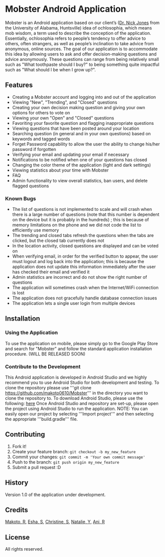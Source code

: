 # Mobster Android Application
Mobster is an Android application based on our client’s ([Dr. Nick Jones](https://sites.google.com/a/uah.edu/njones/) from the University of Alabama, Huntsville) idea of ochlosophia, which means mob wisdom, a term used to describe the conception of the application. Essentially, ochlosophia refers to people’s tendency to offer advice to others, often strangers, as well as people’s inclination to take advice from anonymous, online sources. The goal of our application is to accommodate this idea by allowing users to ask and offer decision-making questions and advice anonymously. These questions can range from being relatively small such as "What toothpaste should I buy?" to being something quite impactful such as "What should I be when I grow up?".

## Features
- Creating a Mobster account and logging into and out of the application
- Viewing "New", "Trending", and "Closed" questions
- Creating your own decision making question and giving your own options for others to vote on
- Viewing your own "Open" and "Closed" questions
- Favoriting your favorite question and flagging inappropriate questions
- Viewing questions that have been posted around your location
- Searching question (in general and in your own questions) based on keywords and tagged words
- Forget Password capability to allow the user the ability to change his/her password if forgotten
- Verifying your email and updating your email if necessary
- Notifications to be notified when one of your questions has closed
- Changing the color theme of the application (light and dark settings)
- Viewing statistics about your time with Mobster
- FAQ
- Admin functionality to view overall statistics, ban users, and delete flagged questions

### Known Bugs
- The list of questions  is not implemented to scale and will crash when there is a large number of questions (note that this number is dependent on the device but it is probably in the hundreds) ; this is because of memory limitations on the phone and we did not code the list to efficiently use memory
- The trending and closed tabs refresh the questions when the tabs are clicked, but the closed tab currently does not 
- In the location activity, closed questions are displayed and can be voted on
- When verifying email, in order for the verified button to appear, the user must logout and log back into the application; this is because the application does not update this information immediately after the user has checked their email and verified it
- Admin statistics are incorrect and do not show the right number of questions
- The application will sometimes crash when the Internet/WiFi connection is lost
- The application does not gracefully handle database connection issues
- The application lets a single user login from multiple devices

## Installation
### Using the Application
To use the application on mobile, please simply go to the Google Play Store and search for "Mobster" and follow the standard application installation procedure. (WILL BE RELEASED SOON)

### Contribute to the Development
This Android application is developed in Android Studio and we highly recommend you to use Android Studio for both development and testing.
To clone the repository please use
'''git clone https://github.com/makoto0610/Mobster''' in the directory you want to clone the repository to.
To download Android Studio, please use the following: [here](https://developer.android.com/studio/index.html)
Once Android Studio and repository are set-up, please open the project using Android Studio to run the application. NOTE: You can easily open our project by selecting '''Import project''' and then selecting the appropriate '''build.gradle''' file.

## Contributing

1. Fork it!
2. Create your feature branch: `git checkout -b my_new_feature`
3. Commit your changes: `git commit -m 'Your own commit message'`
4. Push to the branch: `git push origin my_new_feature`
5. Submit a pull request :D

## History
Version 1.0 of the application under development.

## Credits
[Makoto, R](https://github.com/makoto0610), [Esha, S](https://github.com/esingh7), [Christine, S](https://github.com/cshih299), [Natalie, Y](https://github.com/nathyu), [Ani, R](https://github.com/anir1296)

## License
All rights reserved.
